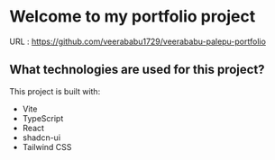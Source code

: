 # Welcome to my portfolio project 
URL : https://github.com/veerababu1729/veerababu-palepu-portfolio



## What technologies are used for this project?

This project is built with:

- Vite
- TypeScript
- React
- shadcn-ui
- Tailwind CSS


